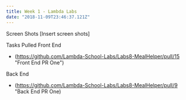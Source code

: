 ```yaml
---
title: Week 1 - Lambda Labs
date: "2018-11-09T23:46:37.121Z"
---
```

Screen Shots
[Insert screen shots]

Tasks Pulled
Front End
 - (https://github.com/Lambda-School-Labs/Labs8-MealHelper/pull/15 "Front End PR One")


Back End

- (https://github.com/Lambda-School-Labs/Labs8-MealHelper/pull/9 "Back End PR One)